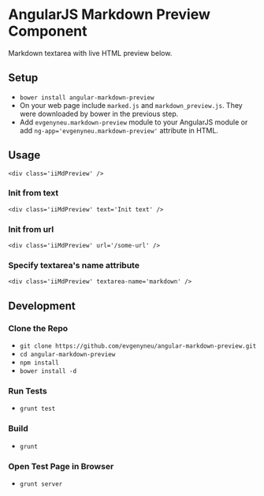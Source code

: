 # AngularJS Markdown Preview Component

Markdown textarea with live HTML preview below.

## Setup

* `bower install angular-markdown-preview`
* On your web page include `marked.js` and `markdown_preview.js`. They were downloaded by bower in the previous step.
* Add `evgenyneu.markdown-preview` module to your AngularJS module or add `ng-app='evgenyneu.markdown-preview'` attribute in HTML.

## Usage

    <div class='iiMdPreview' />

### Init from text

    <div class='iiMdPreview' text='Init text' />

### Init from url

    <div class='iiMdPreview' url='/some-url' />
    
### Specify textarea's name attribute

    <div class='iiMdPreview' textarea-name='markdown' />

## Development

### Clone the Repo

* `git clone https://github.com/evgenyneu/angular-markdown-preview.git`
* `cd angular-markdown-preview`
* `npm install`
* `bower install -d`

### Run Tests

* `grunt test`

### Build

* `grunt`

### Open Test Page in Browser

* `grunt server`
